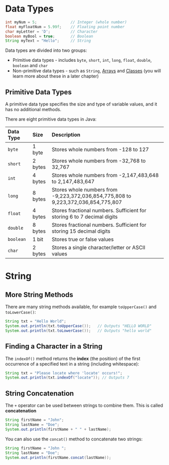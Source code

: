 # Data Types

```java
int myNum = 5;               // Integer (whole number)
float myFloatNum = 5.99f;    // Floating point number
char myLetter = 'D';         // Character
boolean myBool = true;       // Boolean
String myText = "Hello";     // String
```

Data types are divided into two groups:

- Primitive data types - includes `byte`, `short`, `int`, `long`, `float`, `double`, `boolean` and `char`
- Non-primitive data types - such as `String`, [Arrays](https://www.w3schools.com/java/java_arrays.asp) and [Classes](https://www.w3schools.com/java/java_classes.asp) (you will learn more about these in a later chapter)

## Primitive Data Types

A primitive data type specifies the size and type of variable values, and it has no additional methods.

There are eight primitive data types in Java:

| Data Type | Size    | Description                                                  |
| :-------- | :------ | :----------------------------------------------------------- |
| `byte`    | 1 byte  | Stores whole numbers from -128 to 127                        |
| `short`   | 2 bytes | Stores whole numbers from -32,768 to 32,767                  |
| `int`     | 4 bytes | Stores whole numbers from -2,147,483,648 to 2,147,483,647    |
| `long`    | 8 bytes | Stores whole numbers from -9,223,372,036,854,775,808 to 9,223,372,036,854,775,807 |
| `float`   | 4 bytes | Stores fractional numbers. Sufficient for storing 6 to 7 decimal digits |
| `double`  | 8 bytes | Stores fractional numbers. Sufficient for storing 15 decimal digits |
| `boolean` | 1 bit   | Stores true or false values                                  |
| `char`    | 2 bytes | Stores a single character/letter or ASCII values             |

# String

## More String Methods

There are many string methods available, for example `toUpperCase()` and `toLowerCase()`:

```java
String txt = "Hello World";
System.out.println(txt.toUpperCase());   // Outputs "HELLO WORLD"
System.out.println(txt.toLowerCase());   // Outputs "hello world"
```

## Finding a Character in a String

The `indexOf()` method returns the **index** (the position) of the first occurrence of a specified text in a string (including whitespace):

```java
String txt = "Please locate where 'locate' occurs!";
System.out.println(txt.indexOf("locate")); // Outputs 7
```

## String Concatenation

The `+` operator can be used between strings to combine them. This is called **concatenation**

```java
String firstName = "John";
String lastName = "Doe";
System.out.println(firstName + " " + lastName);
```

You can also use the `concat()` method to concatenate two strings:

```java
String firstName = "John ";
String lastName = "Doe";
System.out.println(firstName.concat(lastName));
```